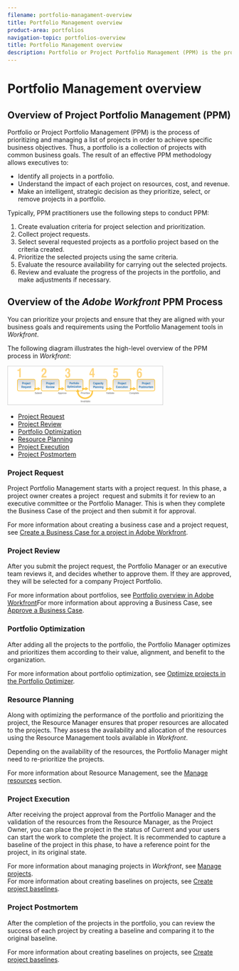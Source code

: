 ```yaml
---
filename: portfolio-managament-overview
title: Portfolio Management overview
product-area: portfolios
navigation-topic: portfolios-overview
title: Portfolio Management overview
description: Portfolio or Project Portfolio Management (PPM) is the process of prioritizing and managing a list of projects in order to achieve specific business objectives. Thus, a portfolio is a collection of projects with common business goals. The result of an effective PPM methodology allows executives to:
---
```


# Portfolio Management overview

## Overview of Project Portfolio Management (PPM)

Portfolio or Project Portfolio Management (PPM) is the process of prioritizing and managing a list of projects in order to achieve specific business objectives. Thus, a portfolio is a collection of projects with common business goals. The result of an effective PPM methodology allows executives to:

* Identify all projects in a portfolio.
* Understand the impact of each project on resources, cost, and revenue.
* Make an intelligent, strategic decision as they prioritize, select, or remove projects in a portfolio.

Typically, PPM practitioners use the following steps to conduct PPM:

1. Create evaluation criteria for project selection and prioritization.
1. Collect project requests.
1. Select several requested projects as a portfolio project based on the criteria created.
1. Prioritize the selected projects using the same criteria.
1. Evaluate the resource availability for carrying out the selected projects.
1. Review and evaluate the progress of the projects in the portfolio, and make adjustments if necessary.

## Overview of the *Adobe Workfront*&nbsp;PPM Process

You can prioritize your projects and ensure that they are aligned with your business goals and requirements using the Portfolio Management tools in *Workfront*.

The following diagram illustrates the high-level overview of the PPM process in *Workfront*:

![](assets/pm1-350x88.png)

* [Project Request](#project-request) 
* [Project Review](#project-review)
* [Portfolio Optimization](#portfolio-optimization)
* [Resource Planning](#capacity-planning)
* [Project Execution](#project-execution)
* [Project Postmortem](#project-postmortem)

### Project Request

Project Portfolio Management starts with a project request. In this phase, a project owner creates a project&nbsp; request and submits it for review to an executive committee or the Portfolio Manager. This is when they complete the Business Case of the project and then submit it for approval.&nbsp;

For more information about creating a business case and a project request, see [Create a Business Case for a project in Adobe Workfront](../../../manage-work/projects/define-a-business-case/create-business-case.md).

### Project Review

After you submit the project request, the Portfolio Manager or an executive team reviews it, and decides whether to approve them. If they are approved, they will be selected for&nbsp;a company Project Portfolio.

For more information about portfolios, see [Portfolio overview in Adobe Workfront](../../../manage-work/portfolios/portfolios-overview/portfolio-overview.md)For more information about approving a Business Case, see [Approve a Business Case](../../../manage-work/projects/define-a-business-case/approve-business-case.md).

### Portfolio Optimization

After adding all the projects to the portfolio, the Portfolio Manager optimizes and prioritizes them according to their value, alignment, and benefit to the organization.

For more information about portfolio optimization, see [Optimize projects in the Portfolio Optimizer](../../../manage-work/portfolios/portfolio-optimizer/optimize-projects-in-portfolio-optimizer.md).

### Resource Planning

Along with optimizing the performance of the portfolio and prioritizing the project, the Resource Manager ensures that proper resources are allocated to the projects. They assess the availability and allocation of the resources using the Resource Management tools available in *Workfront*.

Depending on the availability of the resources, the Portfolio Manager might need to re-prioritize the projects.&nbsp;

For more information about Resource Management, see the [Manage resources](../../../resource-mgmt/manage-resources.md) section.

### Project Execution

After receiving the project approval from the Portfolio Manager and the validation of the resources from the Resource Manager, as the Project Owner, you can place the project in the status of Current and your users can start the work to complete the project. It is recommended to capture a baseline of the project in this phase, to have a reference point for the project, in its original state.

For more information about managing projects in *Workfront*, see [Manage projects](../../../manage-work/projects/manage-projects/manage-projects-overview.md).  
For more information about creating baselines on projects, see [Create project baselines](../../../manage-work/projects/create-projects/create-baselines.md).

### Project Postmortem

After the completion of the projects in the portfolio, you can review the success of each project by creating a baseline and comparing it to the original baseline.&nbsp;

For more information about creating baselines on projects, see [Create project baselines](../../../manage-work/projects/create-projects/create-baselines.md).&nbsp;
